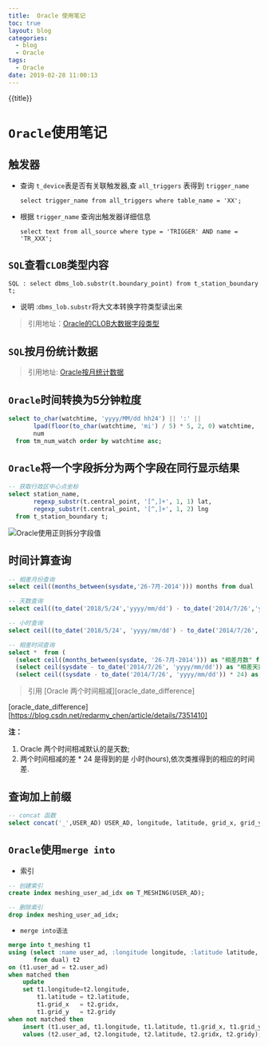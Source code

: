 ```yaml
---
title:  Oracle 使用笔记
toc: true
layout: blog
categories:
  - blog
  - Oracle
tags:
  - Oracle
date: 2019-02-28 11:00:13
---
```

{{title}}
<!-- more -->

# `Oracle`使用笔记

## 触发器	

* 查询 `t_device`表是否有关联触发器,查 `all_triggers` 表得到 `trigger_name`	

	`select trigger_name from all_triggers where table_name = 'XX';`

* 根据 `trigger_name` 查询出触发器详细信息		

	`select text from all_source where type = 'TRIGGER' AND name = 'TR_XXX';`

## `SQL`查看`CLOB`类型内容	

`SQL : select dbms_lob.substr(t.boundary_point) from t_station_boundary t;`

* 说明 :`dbms_lob.substr`将大文本转换字符类型读出来
> 引用地址：<a href="https://www.cnblogs.com/Grand-Jon/p/7389427.html" target="_blank">Oracle的CLOB大数据字段类型</a>

## `SQL`按月份统计数据	

> 引用地址: <a href="https://www.cnblogs.com/ymj126/p/4501061.html" target="_blank">Oracle按月统计数据</a>

## `Oracle`时间转换为5分钟粒度	

```sql
select to_char(watchtime, 'yyyy/MM/dd hh24') || ':' ||
       lpad(floor(to_char(watchtime, 'mi') / 5) * 5, 2, 0) watchtime,
       num
  from tm_num_watch order by watchtime asc;
```
## `Oracle`将一个字段拆分为两个字段在同行显示结果	

```sql
-- 获取行政区中心点坐标
select station_name,
       regexp_substr(t.central_point, '[^,]+', 1, 1) lat,
       regexp_substr(t.central_point, '[^,]+', 1, 2) lng
  from t_station_boundary t;
```

![Oracle使用正则拆分字段值][oracle_regexp_substr]

[oracle_regexp_substr]: ../../../images/oracle-regexp_substr.png

## 时间计算查询

```sql
-- 相差月份查询
select ceil((months_between(sysdate,'26-7月-2014'))) months from dual

-- 天数查询
select ceil((to_date('2018/5/24','yyyy/mm/dd') - to_date('2014/7/26','yyyy/mm/dd'))) days from dual    

-- 小时查询
select ceil((to_date('2018/5/24', 'yyyy/mm/dd') - to_date('2014/7/26', 'yyyy/mm/dd'))*24) hoursfrom dual;

-- 相差时间查询
select *  from (
  (select ceil((months_between(sysdate, '26-7月-2014'))) as "相差月数" from dual)),
  (select ceil(sysdate - to_date('2014/7/26', 'yyyy/mm/dd')) as "相差天数" from dual),
  (select ceil((sysdate - to_date('2014/7/26', 'yyyy/mm/dd')) * 24) as "相差小时"  from dual);
```

> 引用 [Oracle 两个时间相减][oracle_date_difference]

[oracle_date_difference][https://blog.csdn.net/redarmy_chen/article/details/7351410]

**注：**
  1. Oracle 两个时间相减默认的是天数;
  2. 两个时间相减的差 * 24 是得到的是 小时(hours),依次类推得到的相应的时间差.

## 查询加上前缀

```sql
-- concat 函数
select concat('_',USER_AD) USER_AD, longitude, latitude, grid_x, grid_y from t_advertising;
```

## `Oracle`使用`merge into`

- 索引

```sql
-- 创建索引
create index meshing_user_ad_idx on T_MESHING(USER_AD);

-- 删除索引
drop index meshing_user_ad_idx;
```

- `merge into语法`

```sql
merge into t_meshing t1
using (select :name user_ad, :longitude longitude, :latitude latitude, :gridX gridX, :gridY gridY
       from dual) t2
on (t1.user_ad = t2.user_ad)
when matched then
    update
    set t1.longitude=t2.longitude,
        t1.latitude = t2.latitude,
        t1.grid_x   = t2.gridx,
        t1.grid_y   = t2.gridy
when not matched then
    insert (t1.user_ad, t1.longitude, t1.latitude, t1.grid_x, t1.grid_y)
    values (t2.user_ad, t2.longitude, t2.latitude, t2.gridx, t2.gridy);
```